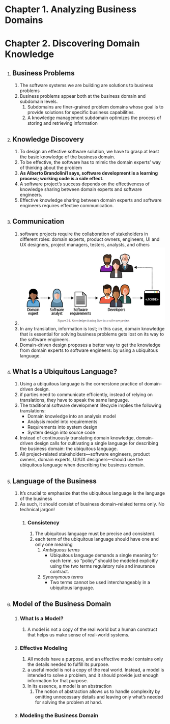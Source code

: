 # **Chapter 1. Analyzing Business Domains**

# **Chapter 2. Discovering Domain Knowledge**

1. ## Business Problems
   
   1. The software systems we are building are solutions to business problems
   2. Business problems appear both at the business domain and subdomain levels.
        1. Subdomains are finer-grained problem domains whose goal is to provide solutions for specific business capabilities.
        2. A knowledge management subdomain optimizes the process of storing and retrieving information
2. ## Knowledge Discovery
    1. To design an effective software solution, we have to grasp at least the basic knowledge of the business domain.
    2. To be effective, the software has to mimic the domain experts’ way of thinking about the problem
    3. **As Alberto Brandolini1 says, software development is a learning process; working code is a side effect.**
    4. A software project’s success depends on the effectiveness of knowledge sharing between domain experts and software engineers.
    5. Effective knowledge sharing between domain experts and software engineers requires effective communication.
3. ## Communication
    1. software projects require the collaboration of stakeholders in different roles: domain experts, product owners, engineers, UI and UX designers, project managers, testers, analysts, and others
    2. ![Alt text](image.png)
    3. In any translation, information is lost; in this case, domain knowledge that is essential for solving business problems gets lost on its way to the software engineers. 
    4. Domain-driven design proposes a better way to get the knowledge from domain experts to software engineers: by using a ubiquitous language.
4. ## What Is a Ubiquitous Language?
    1. Using a ubiquitous language is the cornerstone practice of domain-driven design.
    2. if parties need to communicate efficiently, instead of relying on translations, they have to speak the same language.
    3. The traditional software development lifecycle implies the following translations:
        - Domain knowledge into an analysis model
        - Analysis model into requirements
        - Requirements into system design
        - System design into source code
    4. Instead of continuously translating domain knowledge, domain-driven design calls for cultivating a single language for describing the business domain: the ubiquitous language.
    5. All project-related stakeholders—software engineers, product owners, domain experts, UI/UX designers—should use the ubiquitous language when describing the business domain.
5. ## Language of the Business
    1. It’s crucial to emphasize that the ubiquitous language is the language of the business
    2. As such, it should consist of business domain–related terms only. No technical jargon!
        1. ### Consistency
            1. The ubiquitous language must be precise and consistent.
            2. each term of the ubiquitous language should have one and only one meaning
                1. *Ambiguous terms*
                    - Ubiquitous language demands a single meaning for each term, so “policy” should be modeled explicitly using the two terms regulatory rule and insurance contract.
                2. *Synonymous terms*
                    - Two terms cannot be used interchangeably in a ubiquitous language.
6. ## Model of the Business Domain
    1. ### What Is a Model?
        1. A model is not a copy of the real world but a human construct that helps us make sense of real-world systems.
    2. ### Effective Modeling
        1. All models have a purpose, and an effective model contains only the details needed to fulfill its purpose.
        2. a useful model is not a copy of the real world. Instead, a model is intended to solve a problem, and it should provide just enough information for that purpose.
        3. In its essence, a model is an abstraction
            1. The notion of abstraction allows us to handle complexity by omitting unnecessary details and leaving only what’s needed for solving the problem at hand.
    3. ### Modeling the Business Domain
        





